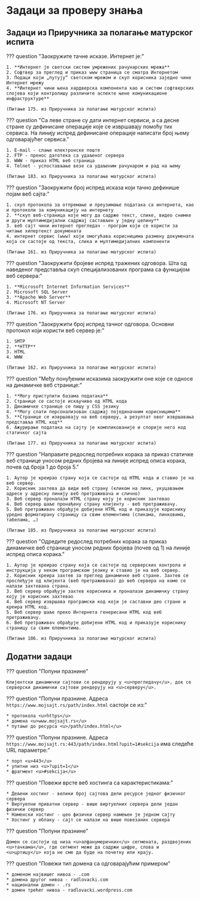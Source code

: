 # Задаци за проверу знања

## Задаци из Приручника за полагање матурског испита

??? question "Заокружите тачне исказе. Интернет је:"

    1. **Интернет је светски систем умрежених рачунарских мрежа**
    2. Софтвер за преглед и приказ www страница се сматра Интернетом
    3. Подаци који „путују“ светском мрежом и скуп корисника заједно чине Интернет мрежу
    4. **Интернет чини њена хардверска компонента као и систем софтверских слојева који контролишу различите аспекте њене комуникационе инфраструктуре**
    
    (Питање 175. из Приручника за полагање матурског испита)

??? question "Са леве стране су дати интернет сервиси, а са десне стране су дефинисане операције које се извршавају помоћу тих сервиса. На линију испред дефинисане операције написати број њему одговарајућег сервиса."

    1. E-mail - слање електронске поште
    2. FTP - пренос датотекa са удаљеног сервера
    3. WWW - приказ HTML веб страница
    4. Теlnet - успостављање везе са удаљеним рачунаром и рад на њему

    (Питање 183. из Приручника за полагање матурског испита)

??? question "Заокружити број испред исказа који тачно дефинише појам веб сајта:"

    1. скуп протокола за отпремање и преузимање података са интернета, као и протоколи за комуникацију на интернету
    2. **скуп веб-страница које могу да садрже текст, слике, видео снимке и други мултимедијални садржај састављен у једну целину**
    3. веб сајт чини интернет прегледач - програм који се користи за читање хипертекст докумената
    4. интернет сервис (www) који омогућава корисницима размену докумената која се састоје од текста, слика и мултимедијалних компоненти
    
    (Питање 161. из Приручника за полагање матурског испита)

??? question "Заокружити бројеве испред тражених одговора. Шта од наведеног представља скуп специјализованих програма са функцијом веб сервера:"

    1. **Microsoft Internet Information Services**
    2. Microsoft SQL Server
    3. **Apache Web Server**
    4. Microsoft NT Server
    
    (Питање 176. из Приручника за полагање матурског испита)

??? question "Заокружити број испред тачног одговора. Основни протокол који користи веб сервер је:"

    1. SMTP
    2. **HTTP**
    3. HTML
    4. WWW
    
    (Питање 162. из Приручника за полагање матурског испита)

??? question "Међу понуђеним исказима заокружити оне које се односе на динамичке веб странице:"

    1. **Могу приступити базама података**
    2. Странице се састоје искључиво од HTML кода
    3. Динамичке странице се пишу у CSS језику
    4. **Могу слати персонализован садржај појединачним корисницима**
    5. **Странице се извршавају на веб серверу, а резултат овог извршавања представља HTML код**
    6. Ажурирање података на сајту је компликованије и спорије него код статичког сајта

    (Питање 177. из Приручника за полагање матурског испита)

??? question "Направите редослед потребних корака за приказ статичке веб странице уносом редних бројева на линије испред описа корака, почев од броја 1 до броја 5."

    1. Аутор је креирао страну која се састоји од HTML кода и ставио је на веб сервер.
    2. Корисник захтева да види веб страну (кликом на линк, укуцавањем адресе у адресну линију веб претраживача и слично)
    3. Веб сервер проналази HTML страну коју је корисник захтевао
    4. Веб сервер шаље пронађену страну клијенту - веб претраживачу.
    5. Веб претраживач обрађује добијени HTML код и приказује кориснику уредно форматирану страницу са свим елементима (сликама, линковима, табелама, …)

    (Питање 185. из Приручника за полагање матурског испита)

??? question "Одредите редослед потребних корака за приказ динамичке веб странице уносом редних бројева (почев од 1) на линије испред описа корака."

    1. Аутор је креирао страну која се састоји од серверских контрола и инструкција у неком програмском језику и ставио је на веб сервер.
    2. Корисник креира захтев за преглед динамичке веб стране. Захтев се прослеђује од клијента (веб претраживача) до веб сервера на коме се налази захтевана страна.
    3. Веб сервер обрађује захтев корисника и проналази динамичку страну коју је корисник захтевао
    4. Веб сервер извршава програмски код који је саставни део стране и креира HTML код.
    5. Веб сервер шаље преко Интернета генерисани HTML код веб претраживачу.
    6. Веб претраживач обрађује добијени HTML код и приказује кориснику страницу са свим елементима.

    (Питање 186. из Приручника за полагање матурског испита)

## Додатни задаци

??? question "Попуни празнине"

    Клијентски динамички сајтови се рендерују у <u>прегледачу</u>, док се серверски динамички сајтови рендерују на <u>серверу</u>.

??? question "Попуни празнине. Адреса `https://www.mojsajt.rs/path/index.html` састоји се из:"

    * протокола <u>https</u>
    * домена <u>www.mojsajt.rs</u>
    * путање до ресурса <u>/path/index.html</u>

??? question "Попуни празнине. Адреса `https://www.mojsajt.rs:443/path/index.html?upit=1#sekcija` има следеће URL параметре:"

    * порт <u>443</u>
    * упитни низ <u>?upit=1</u>
    * фрагмент <u>#sekcija</u>

??? question "Повежи врсте веб хостинга са карактеристикама:"

    * Дељени хостинг - велики број сајтова дели ресурсе једног физичког сервера
    * Виртуелни приватни сервер - више виртуелних сервера дели један физички сервер
    * Наменски хостинг - цео физички сервер намењен је једном сајту
    * Хостинг у облаку - сајт се налази на више повезаних сервера

??? question "Попуни празнине"

    Домен се састоји од низа <u>алфанумеричких</u> сегмената, раздвојених <u>тачкама</u>, где сегмент може да садржи цифре, слова и <u>цртицу</u> која не сме да буде на почетку или крају.

??? question "Повежи тип домена са одговарајућим примером"

    * доменом највишег нивоа - .com
    * домена другог нивоа - radlovacki.com
    * национални домен - .rs
    * домен трећег нивоа - radlovacki.wordpress.com
